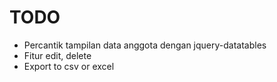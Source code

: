 # TODO

- Percantik tampilan data anggota dengan jquery-datatables
- Fitur edit, delete
- Export to csv or excel